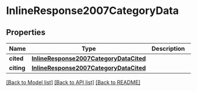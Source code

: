 # InlineResponse2007CategoryData


## Properties
Name | Type | Description | Notes
------------ | ------------- | ------------- | -------------
**cited** | [**InlineResponse2007CategoryDataCited**](InlineResponse2007CategoryDataCited.md) |  | [optional] 
**citing** | [**InlineResponse2007CategoryDataCited**](InlineResponse2007CategoryDataCited.md) |  | [optional] 

[[Back to Model list]](../README.md#documentation-for-models) [[Back to API list]](../README.md#documentation-for-api-endpoints) [[Back to README]](../README.md)


